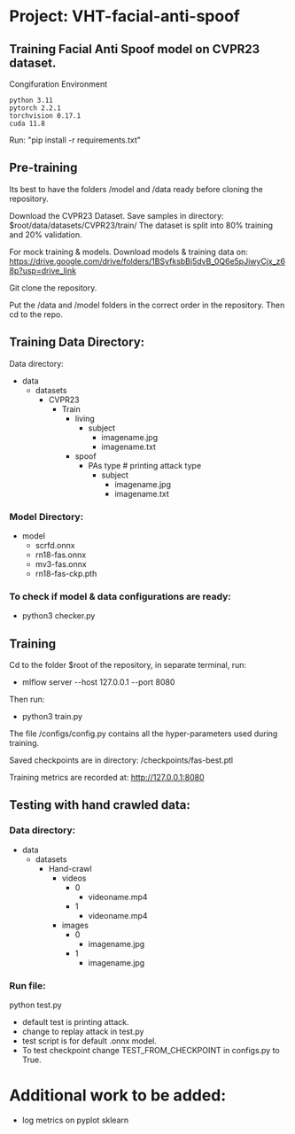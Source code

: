 # Project: VHT-facial-anti-spoof
## Training Facial Anti Spoof model on CVPR23 dataset.

Congifuration Environment

    python 3.11
    pytorch 2.2.1
    torchvision 0.17.1
    cuda 11.8

Run: "pip install -r requirements.txt"

## Pre-training




Its best to have the folders /model and /data ready before cloning the repository.

Download the CVPR23 Dataset.
Save samples in directory: $root/data/datasets/CVPR23/train/
The dataset is split into 80% training and 20% validation.

For mock training & models. Download models & training data on: https://drive.google.com/drive/folders/1BSyfksbBj5dvB_0Q6e5pJiwyCjx_z68p?usp=drive_link

Git clone the repository.

Put the /data and /model folders in the correct order in the repository. Then cd to the repo.

## Training Data Directory:

Data directory: 

- data
    - datasets
        - CVPR23
            - Train
                - living
                    - subject
                        - imagename.jpg
                        - imagename.txt
                - spoof
                    - PAs type # printing attack type
                        - subject
                            - imagename.jpg
                            - imagename.txt

### Model Directory:

- model
  - scrfd.onnx
  - rn18-fas.onnx
  - mv3-fas.onnx
  - rn18-fas-ckp.pth
  
### To check if model & data configurations are ready:
- python3 checker.py


## Training

Cd to the folder $root of the repository, in separate terminal, run:

- mlflow server --host 127.0.0.1 --port 8080

Then run: 

- python3 train.py

The file /configs/config.py contains all the hyper-parameters used during training.

Saved checkpoints are in directory: /checkpoints/fas-best.ptl

Training metrics are recorded at: http://127.0.0.1:8080

## Testing with hand crawled data:

### Data directory: 
- data
    - datasets
        - Hand-crawl
            - videos
                - 0
                    - videoname.mp4
                - 1
                    - videoname.mp4
            - images
                - 0
                    - imagename.jpg
                - 1                
                    - imagename.jpg

### Run file:

python test.py

- default test is printing attack.
- change to replay attack in test.py
- test script is for default .onnx model.
- To test checkpoint change TEST_FROM_CHECKPOINT in configs.py to True.

# Additional work to be added:
- log metrics on pyplot sklearn